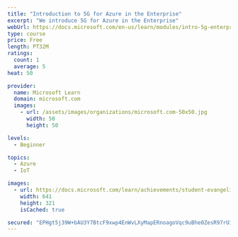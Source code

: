 ```yaml
---
title: "Introduction to 5G for Azure in the Enterprise"
excerpt: "We introduce 5G for Azure in the Enterprise"
webUrl: https://docs.microsoft.com/en-us/learn/modules/intro-5g-enterprise/
type: course
price: Free
length: PT32M
ratings:
  count: 1
  average: 5
heat: 50

provider:
  name: Microsoft Learn
  domain: microsoft.com
  images:
    - url: /assets/images/organizations/microsoft.com-50x50.jpg
      width: 50
      height: 50

levels:
  - Beginner

topics:
  - Azure
  - IoT

images:
  - url: https://docs.microsoft.com/learn/achievements/student-evangelism/introduction-5g-services-on-azure-social.png
    width: 641
    height: 321
    isCached: true

secured: "EPHgt5j39W+bAU3Y7BtcF9xwp4EnWvLXyMapERnoagoVqc9uBhe0ZesR97rU15A0BmkBR/eDUfoCJG0958YBlb6rGJrxC3H02kHGDnSoAP3Kr/O7CT/wbGd7UJ3+4uIx+3kNNtTSXOdudWHGGb2/61QxJtAJTtTDD3EYzT9pVYFjyMLTDteas2thNIZn/cj7ywoXro334jUD4nMxxPBt4+hUNV7Q4RF3yOktJ/u4eQdxRJXldtjadFPFgvWW0v3d2+pVngLOk2fOAInO3xLX+avtTkDu47VUr4sYj5E6tSDCQ3XWQRK+FXwdYrVlKyq69yXG6RAFvHzg5RZcx4tPgPzYyRwWEncNeWPinOsicAOGdVhhLxTgkc4B5oWCmoO3uKJZp6LAF0kRg3gC7uqO68UGShxfGXwiZfbNlU5Y0HI=;J0LvZAt5lAPHfsvo418t7Q=="
---
```


